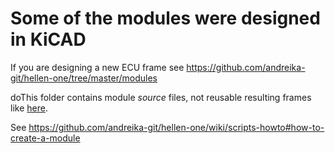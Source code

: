 # Some of the modules were designed in KiCAD

If you are designing a new ECU frame see https://github.com/andreika-git/hellen-one/tree/master/modules

doThis folder contains module _source_ files, not reusable resulting frames like [here](../modules).

See https://github.com/andreika-git/hellen-one/wiki/scripts-howto#how-to-create-a-module
